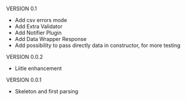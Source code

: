 VERSION 0.1

* Add csv errors mode
* Add Extra Validator
* Add Notifier Plugin
* Add Data Wrapper Response
* Add possibility to pass directly data in constructor, for more testing

VERSION 0.0.2

* Liitle enhancement

VERSION 0.0.1

* Skeleton and first parsing